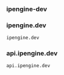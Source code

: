 ### ipengine-dev

### ipengine.dev
```sh
ipengine.dev
```

### api.ipengine.dev
```sh
api.ipengine.dev
```
